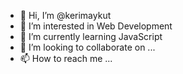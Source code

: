 - 👋 Hi, I’m @kerimaykut
- 👀 I’m interested in Web Development
- 🌱 I’m currently learning JavaScript
- 💞️ I’m looking to collaborate on ...
- 📫 How to reach me ...

<!---
kerimaykut/kerimaykut is a ✨ special ✨ repository because its `README.md` (this file) appears on your GitHub profile.
You can click the Preview link to take a look at your changes.
--->
